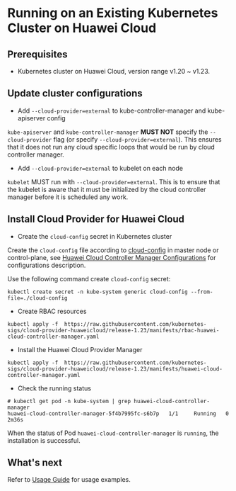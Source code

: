 # Running on an Existing Kubernetes Cluster on Huawei Cloud

## Prerequisites

- Kubernetes cluster on Huawei Cloud, version range v1.20 ~ v1.23.

## Update cluster configurations

- Add `--cloud-provider=external` to kube-controller-manager and kube-apiserver config

`kube-apiserver` and `kube-controller-manager` **MUST NOT** specify the `--cloud-provider` flag
(or specify `--cloud-provider=external`). This ensures that it does not run any cloud specific loops that would be run
by cloud controller manager.

- Add `--cloud-provider=external` to kubelet on each node

`kubelet` MUST run with `--cloud-provider=external`. This is to ensure that the kubelet is aware that it must be
initialized by the cloud controller manager before it is scheduled any work.

## Install Cloud Provider for Huawei Cloud

- Create the `cloud-config` secret in Kubernetes cluster

Create the `cloud-config` file according to [cloud-config](../manifests/cloud-config) in master node or control-plane,
see [Huawei Cloud Controller Manager Configurations](./huawei-cloud-controller-manager-configuration.md)
for configurations description.

Use the following command create `cloud-config` secret:

```shell
kubectl create secret -n kube-system generic cloud-config --from-file=./cloud-config
```

- Create RBAC resources

```shell
kubectl apply -f  https://raw.githubusercontent.com/kubernetes-sigs/cloud-provider-huaweicloud/release-1.23/manifests/rbac-huawei-cloud-controller-manager.yaml
```

- Install the Huawei Cloud Provider Manager

```shell
kubectl apply -f  https://raw.githubusercontent.com/kubernetes-sigs/cloud-provider-huaweicloud/release-1.23/manifests/huawei-cloud-controller-manager.yaml
```

- Check the running status

```shell
# kubectl get pod -n kube-system | grep huawei-cloud-controller-manager
huawei-cloud-controller-manager-5f4b7995fc-s6b7p   1/1     Running   0          2m36s

```

When the status of Pod `huawei-cloud-controller-manager` is `running`, the installation is successful.

## What's next

Refer to [Usage Guide](./usage-guide.md) for usage examples.
